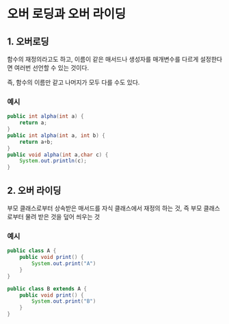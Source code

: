 # 오버 로딩과 오버 라이딩

## 1. 오버로딩

함수의 재정의라고도 하고, 이름이 같은 매서드나 생성자를 매개변수를 다르게 설정한다면 여러번 선언할 수 있는 것이다.

즉, 함수의 이름만 같고 나머지가 모두 다를 수도 있다.



### 예시

```java
public int alpha(int a) {
    return a;
}
public int alpha(int a, int b) {
    return a+b;
}
public void alpha(int a,char c) {
    System.out.println(c);
}
```



## 2. 오버 라이딩

부모 클래스로부터 상속받은 매서드를 자식 클래스에서 재정의 하는 것, 즉 부모 클래스로부터 물려 받은 것을 덮어 씌우는 것



### 예시

```java
public class A {
    public void print() {
        System.out.print("A")
    }
}

public class B extends A {
    public void print() {
        System.out.print("B")
    }
}
```

